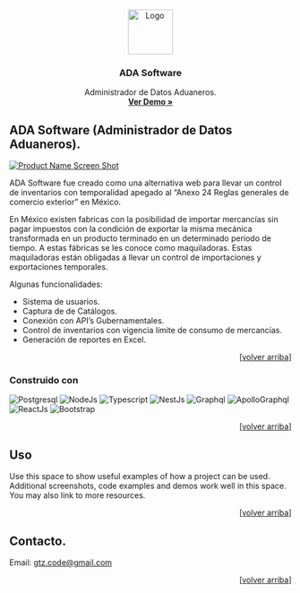 <!-- Improved compatibility of back to top link: See: https://github.com/othneildrew/Best-README-Template/pull/73 -->

<a name="readme-top"></a>

<!--
*** Thanks for checking out the Best-README-Template. If you have a suggestion
*** that would make this better, please fork the repo and create a pull request
*** or simply open an issue with the tag "enhancement".
*** Don't forget to give the project a star!
*** Thanks again! Now go create something AMAZING! :D
-->

<!-- PROJECT SHIELDS -->
<!--
*** I'm using markdown "reference style" links for readability.
*** Reference links are enclosed in brackets [ ] instead of parentheses ( ).
*** See the bottom of this document for the declaration of the reference variables
*** for contributors-url, forks-url, etc. This is an optional, concise syntax you may use.
*** https://www.markdownguide.org/basic-syntax/#reference-style-links
-->

<!-- PROJECT LOGO -->
<br />
<div align="center">
  <a href="https://github.com/othneildrew/Best-README-Template">
    <img src="./database.png" alt="Logo" width="80" height="80">
  </a>

  <h3 align="center">ADA Software</h3>

  <p align="center">
    Administrador de Datos Aduaneros.
    <br />
    <a href="http://ada.gtzcode.link:5000/"><strong>Ver Demo »</strong></a>
  </p>
</div>

<!-- ABOUT THE PROJECT -->
## ADA Software (Administrador de Datos Aduaneros).

[![Product Name Screen Shot][adademo-img]][adademo-url]

ADA Software fue creado como una alternativa web para llevar un control de inventarios con temporalidad apegado al “Anexo 24 Reglas generales de comercio exterior” en México.

En México existen fabricas con la posibilidad de importar mercancías sin pagar impuestos con la condición de exportar la misma mecánica transformada en un producto terminado en un determinado periodo de tiempo. A estas fábricas se les conoce como maquiladoras. Estas maquiladoras están obligadas a llevar un control de importaciones y exportaciones temporales. 

Algunas funcionalidades:

- Sistema de usuarios.
- Captura de de Catálogos.
- Conexión con API’s Gubernamentales.
- Control de inventarios con vigencia límite de consumo de mercancías.
- Generación de reportes en Excel.


<p align="right">[<a href="#readme-top">volver arriba</a>]</p>

### Construido con

![Postgresql][Postgresql]
![NodeJs][NodeJs]
![Typescript][Typescript]
![NestJs][NestJs]
![Graphql][Graphql]
![ApolloGraphql][ApolloClient]
![ReactJs][ReactJs]
![Bootstrap][Bootstrap]

<p align="right">[<a href="#readme-top">volver arriba</a>]</p>

<!-- USAGE -->
## Uso

Use this space to show useful examples of how a project can be used. Additional screenshots, code examples and demos work well in this space. You may also link to more resources.

<p align="right">[<a href="#readme-top">volver arriba</a>]</p>


<!-- CONTRIBUTING -->
## Contacto.
Email: gtz.code@gmail.com

<p align="right">[<a href="#readme-top">volver arriba</a>]</p>




<!-- ACKNOWLEDGMENTS -->
[adademo-img]: ./Dash.PNG
[adademo-url]: http://ada.gtzcode.link:5000/


[Typescript]:https://img.shields.io/badge/%20typescript-5.0.2-3178C6?style=for-the-badge&logo=typescript&logoColor=%23ffffff&labelColor=%233178C6
[Postgresql]:https://img.shields.io/badge/%20postgresql-15-4169E1?style=for-the-badge&logo=postgresql&logoColor=%23ffffff&labelColor=%234169E1
[nestJs]:https://img.shields.io/badge/%20nestjs-9.5.0-E0234E?style=for-the-badge&logo=nestjs&logoColor=%23ffffff&labelColor=%23E0234E
[Bootstrap]:https://img.shields.io/badge/%20bootstrap-4.6-7952B3?style=for-the-badge&logo=bootstrap&logoColor=%23ffffff&labelColor=%237952B3
[ReactJs]:https://img.shields.io/badge/%20reactjs-18.2-61DAFB?style=for-the-badge&logo=react&logoColor=%23ffffff&labelColor=%2361DAFB
[Graphql]:https://img.shields.io/badge/%20graphql-16.6-E10098?style=for-the-badge&logo=graphql&logoColor=%23ffffff&labelColor=%23E10098
[ApolloClient]:https://img.shields.io/badge/%20apollo%20Client-3.7.15-311C87?style=for-the-badge&logo=apollographql&logoColor=%23ffffff&labelColor=%23311C87
[NodeJs]:https://img.shields.io/badge/nodejs-18.19-339933?style=for-the-badge&logo=nodedotjs&logoColor=%23ffffff&labelColor=%23339933







